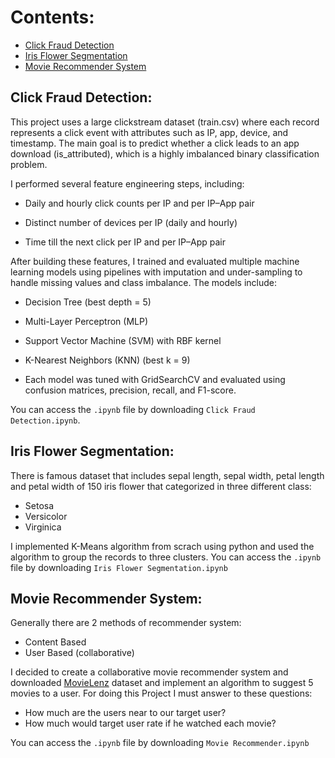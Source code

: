 # Contents:
  * [Click Fraud Detection](#click-fraud-detection)
  * [Iris Flower Segmentation](#iris-flower-segmentation)
  * [Movie Recommender System](#movie-recommender-system)

## Click Fraud Detection:
This project uses a large clickstream dataset (train.csv) where each record represents a click event with attributes such as IP, app, device, and timestamp. The main goal is to predict whether a click leads to an app download (is_attributed), which is a highly imbalanced binary classification problem.

I performed several feature engineering steps, including:

- Daily and hourly click counts per IP and per IP–App pair

- Distinct number of devices per IP (daily and hourly)

- Time till the next click per IP and per IP–App pair

After building these features, I trained and evaluated multiple machine learning models using pipelines with imputation and under-sampling to handle missing values and class imbalance. The models include:

- Decision Tree (best depth = 5)

- Multi-Layer Perceptron (MLP)

- Support Vector Machine (SVM) with RBF kernel

- K-Nearest Neighbors (KNN) (best k = 9)

- Each model was tuned with GridSearchCV and evaluated using confusion matrices, precision, recall, and F1-score.

You can access the `.ipynb` file by downloading `Click Fraud Detection.ipynb`.

## Iris Flower Segmentation:
There is famous dataset that includes sepal length, sepal width, petal length and petal width of 150 iris flower that categorized in three different class:
  - Setosa
  - Versicolor
  - Virginica   
     
I implemented K-Means algorithm from scrach using python and used the algorithm to group the records to three clusters. You can access the `.ipynb` file by downloading `Iris Flower Segmentation.ipynb`
  
## Movie Recommender System:
Generally there are 2 methods of recommender system:
  - Content Based
  - User Based (collaborative)   
     
I decided to create a collaborative movie recommender system and downloaded [MovieLenz](https://grouplens.org/datasets/movielens/100k/) dataset and implement an algorithm to suggest 5 movies to a user. 
For doing this Project I must answer to these questions:
  - How much are the users near to our target user?
  - How much would target user rate if he watched each movie?   
     
You can access the `.ipynb` file by downloading `Movie Recommender.ipynb`     
